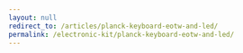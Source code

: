```yaml
---
layout: null
redirect_to: /articles/planck-keyboard-eotw-and-led/
permalink: /electronic-kit/planck-keyboard-eotw-and-led/
---
```

